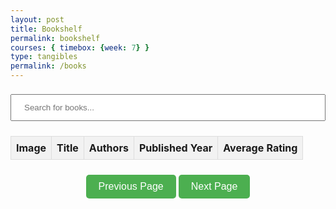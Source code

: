 ```yaml
---
layout: post
title: Bookshelf
permalink: bookshelf
courses: { timebox: {week: 7} }
type: tangibles
permalink: /books
---
```


<html lang="en">
<head>
    <meta charset="UTF-8">
    <style>
        /* Your existing CSS styles */
        table {
            border-collapse: collapse;
            width: 100%;
        }
        th, td {
            border: 1px solid #ddd;
            padding: 8px;
            text-align: left;
        }
        th {
            background-color: #f2f2f2;
        }
        input[type=text] {
            width: 100%;
            padding: 12px 20px;
            margin: 8px 0;
            box-sizing: border-box;
        }
        .pagination {
            display: flex;
            justify-content: center;
            margin-top: 20px;
        }
        .pagination button {
            background-color: #4CAF50;
            border: none;
            color: white;
            padding: 10px 20px;
            text-align: center;
            text-decoration: none;
            display: inline-block;
            font-size: 16px;
            margin: 4px 2px;
            cursor: pointer;
            border-radius: 5px;
        }
        .pagination button:hover {
            background-color: #45a049;
        }
        .modal {
            display: none; /* Hidden by default */
            position: fixed; /* Stay in place */
            z-index: 1; /* Sit on top */
            left: 0;
            top: 0;
            width: 100%; /* Full width */
            height: 100%; /* Full height */
            overflow: auto; /* Enable scroll if needed */
            background-color: rgb(0,0,0); /* Fallback color */
            background-color: rgba(0,0,0,0.4); /* Black w/ opacity */
        }
        .modal-content {
            background-color: #fefefe;
            margin: 15% auto; /* 15% from the top and centered */
            padding: 20px;
            border: 1px solid #888;
            width: 80%; /* Could be more or less, depending on screen size */
        }
        .close {
            color: #aaa;
            float: right;
            font-size: 28px;
            font-weight: bold;
        }
        .close:hover,
        .close:focus {
            color: black;
            text-decoration: none;
            cursor: pointer;
        }
    </style>
</head>
<body>
    <input type="text" id="searchInput" onkeyup="searchBooks()" placeholder="Search for books...">
    <table id="bookTable">
        <thead>
            <tr>
                <th>Image</th>
                <th>Title</th>
                <th>Authors</th>
                <th>Published Year</th>
                <th>Average Rating</th>
            </tr>
        </thead>
        <tbody id="bookBody">
        </tbody>
    </table>
    <div class="pagination">
        <button id="prevBtn" onclick="prevPage()">Previous Page</button>
        <button id="nextBtn" onclick="nextPage()">Next Page</button>
    </div>
    <!-- The Modal -->
    <div id="myModal" class="modal">
        <div class="modal-content">
            <span class="close">&times;</span>
            <div id="modalDetails"></div>
        </div>
    </div>
    <script>
        var books = []; // Array to store book objects
        var currentPage = 0;
        var booksPerPage = 100;
        // Load books from the backend
        function loadBooks() {
            fetch('http://127.0.0.1:8086/api/books')
            .then(response => {
                if (!response.ok) {
                    throw new Error(`HTTP error! status: ${response.status}`);
                }
                return response.json();
            })
            .then(data => {
                console.log('Books data:', data);
                books = data; // Assuming data is an array of book objects
                displayBooks(); // Display books once loaded
            })
            .catch((error) => {
                console.error('Error loading books:', error);
                alert('Failed to load books. Please try again.');
            });
        }
        // Ensure this function is called when the page loads to fetch books
        loadBooks();
        function displayBooks() {
            var startIndex = currentPage * booksPerPage;
            var endIndex = (currentPage + 1) * booksPerPage;
            var slicedBooks = books.slice(startIndex, endIndex);
            var tableBody = document.getElementById('bookBody');
            tableBody.innerHTML = '';
            slicedBooks.forEach(book => {
                var row = tableBody.insertRow();
                row.insertCell(0).innerHTML = `<img src="${book.thumbnail}" alt="${book.title}" style="width:100px;">`;
                row.insertCell(1).innerText = book.title || '-';
                row.insertCell(2).innerText = book.authors || '-';
                row.insertCell(3).innerText = book.published_year || '-';
                row.insertCell(4).innerText = book.average_rating || '-';
                row.onclick = function() {
                    openModal(book);
                };
            });
        }
        function searchBooks() {
            var input = document.getElementById('searchInput').value.toLowerCase();
            var filteredBooks = books.filter(book => book.title.toLowerCase().includes(input));
            displayFilteredBooks(filteredBooks);
        }
        function displayFilteredBooks(filteredBooks) {
            var tableBody = document.getElementById('bookBody');
            tableBody.innerHTML = '';
            filteredBooks.forEach(book => {
                var row = tableBody.insertRow();
                row.insertCell(0).innerHTML = `<img src="${book.thumbnail}" alt="${book.title}" style="width:100px;">`;
                row.insertCell(1).innerText = book.title || '-';
                row.insertCell(2).innerText = book.authors || '-';
                row.insertCell(3).innerText = book.published_year || '-';
                row.insertCell(4).innerText = book.average_rating || '-';
                row.onclick = function() {
                    openModal(book);
                };
            });
        }
        function prevPage() {
            if (currentPage > 0) {
                currentPage--;
                displayBooks();
            }
        }
        function nextPage() {
            if ((currentPage + 1) * booksPerPage < books.length) {
                currentPage++;
                displayBooks();
            }
        }
        function openModal(book) {
            var modal = document.getElementById("myModal");
            var modalContent = document.getElementById("modalDetails");
            modalContent.innerHTML = `
                <h2>${book.title}</h2>
                <p><strong>Subtitle:</strong> ${book.subtitle || '-'}</p>
                <p><strong>Authors:</strong> ${book.authors || '-'}</p>
                <p><strong>Categories:</strong> ${book.categories || '-'}</p>
                <p><strong>Description:</strong> ${book.description || '-'}</p>
                <p><strong>Published Year:</strong> ${book.published_year || '-'}</p>
                <p><strong>Average Rating:</strong> ${book.average_rating || '-'}</p>
                <p><strong>Number of Pages:</strong> ${book.num_pages || '-'}</p>
                <p><strong>Ratings Count:</strong> ${book.ratings_count || '-'}</p>
                <img src="${book.thumbnail}" alt="${book.title}" style="width:200px;">
            `;
            modal.style.display = "block";
            var span = document.getElementsByClassName("close")[0];
            span.onclick = function() {
                modal.style.display = "none";
            };
            window.onclick = function(event) {
                if (event.target == modal) {
                    modal.style.display = "none";
                }
            };
        }
    </script>
</body>
</html>